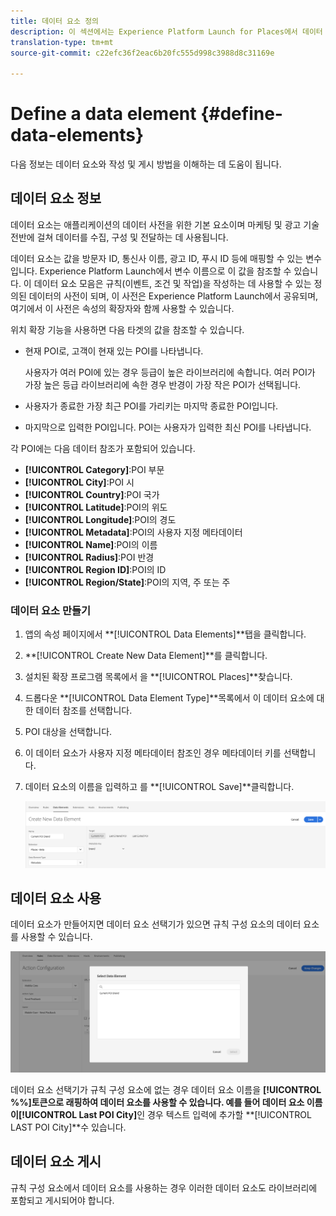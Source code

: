 ```yaml
---
title: 데이터 요소 정의
description: 이 섹션에서는 Experience Platform Launch for Places에서 데이터 요소를 만들고, 사용하고, 게시하는 방법에 대한 정보를 제공합니다.
translation-type: tm+mt
source-git-commit: c22efc36f2eac6b20fc555d998c3988d8c31169e

---
```



# Define a data element {#define-data-elements}

다음 정보는 데이터 요소와 작성 및 게시 방법을 이해하는 데 도움이 됩니다.

## 데이터 요소 정보

데이터 요소는 애플리케이션의 데이터 사전을 위한 기본 요소이며 마케팅 및 광고 기술 전반에 걸쳐 데이터를 수집, 구성 및 전달하는 데 사용됩니다.

데이터 요소는 값을 방문자 ID, 통신사 이름, 광고 ID, 푸시 ID 등에 매핑할 수 있는 변수입니다. Experience Platform Launch에서 변수 이름으로 이 값을 참조할 수 있습니다. 이 데이터 요소 모음은 규칙(이벤트, 조건 및 작업)을 작성하는 데 사용할 수 있는 정의된 데이터의 사전이 되며, 이 사전은 Experience Platform Launch에서 공유되며, 여기에서 이 사전은 속성의 확장자와 함께 사용할 수 있습니다.

위치 확장 기능을 사용하면 다음 타겟의 값을 참조할 수 있습니다.

* 현재 POI로, 고객이 현재 있는 POI를 나타냅니다.

   사용자가 여러 POI에 있는 경우 등급이 높은 라이브러리에 속합니다. 여러 POI가 가장 높은 등급 라이브러리에 속한 경우 반경이 가장 작은 POI가 선택됩니다.
* 사용자가 종료한 가장 최근 POI를 가리키는 마지막 종료한 POI입니다.
* 마지막으로 입력한 POI입니다. POI는 사용자가 입력한 최신 POI를 나타냅니다.

각 POI에는 다음 데이터 참조가 포함되어 있습니다.

* **[!UICONTROL Category]**:POI 부문
* **[!UICONTROL City]**:POI 시
* **[!UICONTROL Country]**:POI 국가
* **[!UICONTROL Latitude]**:POI의 위도
* **[!UICONTROL Longitude]**:POI의 경도
* **[!UICONTROL Metadata]**:POI의 사용자 지정 메타데이터
* **[!UICONTROL Name]**:POI의 이름
* **[!UICONTROL Radius]**:POI 반경
* **[!UICONTROL Region ID]**:POI의 ID
* **[!UICONTROL Region/State]**:POI의 지역, 주 또는 주

### 데이터 요소 만들기

1. 앱의 속성 페이지에서 **[!UICONTROL Data Elements]**탭을 클릭합니다.

1. **[!UICONTROL Create New Data Element]**를 클릭합니다.

1. 설치된 확장 프로그램 목록에서 을 **[!UICONTROL Places]**찾습니다.

1. 드롭다운 **[!UICONTROL Data Element Type]**목록에서 이 데이터 요소에 대한 데이터 참조를 선택합니다.

1. POI 대상을 선택합니다.

1. 이 데이터 요소가 사용자 지정 메타데이터 참조인 경우 메타데이터 키를 선택합니다.

1. 데이터 요소의 이름을 입력하고 를 **[!UICONTROL Save]**클릭합니다.

   ![데이터 요소 만들기](/help/assets/create-de-7-v3.png)


## 데이터 요소 사용

데이터 요소가 만들어지면 데이터 요소 선택기가 있으면 규칙 구성 요소의 데이터 요소를 사용할 수 있습니다.

![데이터 요소 사용](/help/assets/use-de-v2.png)

데이터 요소 선택기가 규칙 구성 요소에 없는 경우 데이터 요소 이름을 **[!UICONTROL %%]**토큰으로 래핑하여 데이터 요소를 사용할 수 있습니다.
예를 들어 데이터 요소 이름이**[!UICONTROL Last POI City]**&#x200B;인 경우 텍스트 입력에 추가할 **[!UICONTROL LAST POI City]**수 있습니다.


## 데이터 요소 게시

규칙 구성 요소에서 데이터 요소를 사용하는 경우 이러한 데이터 요소도 라이브러리에 포함되고 게시되어야 합니다.
